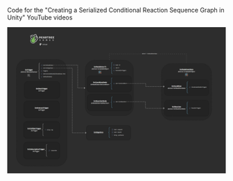 Code for the "Creating a Serialized Conditional Reaction Sequence Graph in Unity" YouTube videos

![Architecture](./Images/Architecture.png)